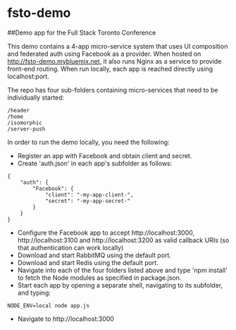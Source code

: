 fsto-demo
=========

##Demo app for the Full Stack Toronto Conference

This demo contains a 4-app micro-service system that uses UI composition and federated auth using Facebook as a provider. When hosted on <http://fsto-demo.mybluemix.net>, it also runs Nginx as a service to provide front-end routing. When run locally, each app is reached directly using localhost:port.

The repo has four sub-folders containing micro-services that need to be individually started:
```
/header
/home
/isomorphic
/server-push
```

In order to run the demo locally, you need the following:

* Register an app with Facebook and obtain client and secret.
* Create 'auth.json' in each app's subfolder as follows:
```
{
	"auth": {
		"Facebook": {
			"client": "-my-app-client-",
			"secret": "-my-app-secret-"
		}
	}
}
```
* Configure the Facebook app to accept http://localhost:3000, http://localhost:3100 and http://localhost:3200 as valid callback URIs (so that authentication can work locally)
* Download and start RabbitMQ using the default port.
* Download and start Redis using the default port.
* Navigate into each of the four folders listed above and type 'npm install' to fetch the Node modules as specified in package.json.
* Start each app by opening a separate shell, navigating to its subfolder, and typing:
```
NODE_ENV=local node app.js
```
* Navigate to http://localhost:3000
